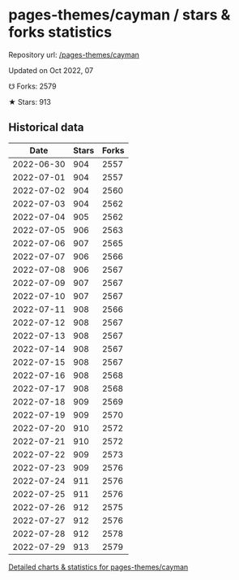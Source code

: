 # pages-themes/cayman / stars & forks statistics

Repository url: [/pages-themes/cayman](https://github.com/pages-themes/cayman)

Updated on Oct 2022, 07

☋ Forks: 2579

★ Stars: 913

## Historical data
| Date | Stars | Forks |
|------|-------|-------|
| 2022-06-30 | 904 | 2557 | 
| 2022-07-01 | 904 | 2557 | 
| 2022-07-02 | 904 | 2560 | 
| 2022-07-03 | 904 | 2562 | 
| 2022-07-04 | 905 | 2562 | 
| 2022-07-05 | 906 | 2563 | 
| 2022-07-06 | 907 | 2565 | 
| 2022-07-07 | 906 | 2566 | 
| 2022-07-08 | 906 | 2567 | 
| 2022-07-09 | 907 | 2567 | 
| 2022-07-10 | 907 | 2567 | 
| 2022-07-11 | 908 | 2566 | 
| 2022-07-12 | 908 | 2567 | 
| 2022-07-13 | 908 | 2567 | 
| 2022-07-14 | 908 | 2567 | 
| 2022-07-15 | 908 | 2567 | 
| 2022-07-16 | 908 | 2568 | 
| 2022-07-17 | 908 | 2568 | 
| 2022-07-18 | 909 | 2569 | 
| 2022-07-19 | 909 | 2570 | 
| 2022-07-20 | 910 | 2572 | 
| 2022-07-21 | 910 | 2572 | 
| 2022-07-22 | 909 | 2573 | 
| 2022-07-23 | 909 | 2576 | 
| 2022-07-24 | 911 | 2576 | 
| 2022-07-25 | 911 | 2576 | 
| 2022-07-26 | 912 | 2575 | 
| 2022-07-27 | 912 | 2576 | 
| 2022-07-28 | 912 | 2578 | 
| 2022-07-29 | 913 | 2579 | 


[Detailed charts & statistics for pages-themes/cayman](https://reviewgithub.com/rep/pages-themes/cayman)
